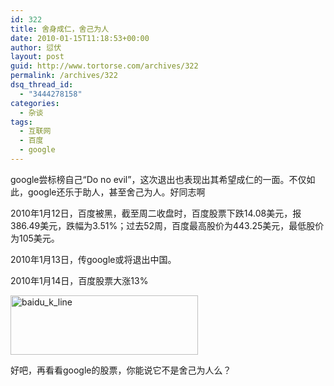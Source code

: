 ```yaml
---
id: 322
title: 舍身成仁，舍己为人
date: 2010-01-15T11:18:53+00:00
author: 愆伏
layout: post
guid: http://www.tortorse.com/archives/322
permalink: /archives/322
dsq_thread_id:
  - "3444278158"
categories:
  - 杂谈
tags:
  - 互联网
  - 百度
  - google
---
```

google尝标榜自己“Do no evil”，这次退出也表现出其希望成仁的一面。不仅如此，google还乐于助人，甚至舍己为人。好同志啊

2010年1月12日，百度被黑，截至周二收盘时，百度股票下跌14.08美元，报386.49美元，跌幅为3.51%；过去52周，百度最高股价为443.25美元，最低股价为105美元。

2010年1月13日，传google或将退出中国。

2010年1月14日，百度股票大涨13%

<a href="http://www.tortorse.com/wp-content/uploads/2010/01/baidu_k_line.jpg" target="_blank"><img class="alignnone size-medium wp-image-321" title="baidu_k_line" src="http://www.tortorse.com/wp-content/uploads/2010/01/baidu_k_line-300x95.jpg" alt="baidu_k_line" width="300" height="95" srcset="https://www.tortorse.com/wp-content/uploads/2010/01/baidu_k_line-300x95.jpg 300w, https://www.tortorse.com/wp-content/uploads/2010/01/baidu_k_line.jpg 918w" sizes="(max-width: 300px) 100vw, 300px" /></a>

好吧，再看看google的股票，你能说它不是舍己为人么？